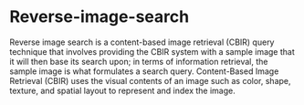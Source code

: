 # Reverse-image-search
Reverse image search is a content-based image retrieval (CBIR) query technique that involves providing the CBIR system with a sample image that it will then base its search upon; in terms of information retrieval, the sample image is what formulates a search query. Content-Based Image Retrieval (CBIR) uses the visual contents of an image such as color, shape, texture, and spatial layout to represent and index the image.
